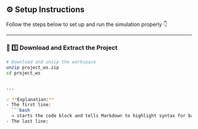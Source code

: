 ## ⚙️ Setup Instructions

Follow the steps below to set up and run the simulation properly 👇  

---

### 🧩 1️⃣ Download and Extract the Project
```bash
# Download and unzip the workspace
unzip project_ws.zip
cd project_ws


---

💡 **Explanation:**
- The first line:  
  ```bash  
  → starts the code block and tells Markdown to highlight syntax for bash.
- The last line:  




